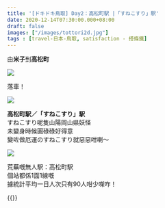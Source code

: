 ```yaml
---
title: '[ドキドキ鳥取] Day2：高松町駅 |「すねこすり」駅'
date: 2020-12-14T07:30:00.000+08:00
draft: false
images: ["/images/tottori2d.jpg"]
tags : [travel-日本-鳥取, satisfaction - 搭條鐵]
---
```


由**米子**到**高松町**  

![](/images/tottori2d0.jpg)

落車！  

![](/images/tottori2d.jpg)

**高松町駅／「すねこすり」駅**  
すねこすり呢隻山陽岡山県妖怪  
未變身時候圓碌碌好得意  
變咗做厄運のすねこすり就惡惡咁喇～  

![](/images/tottori2d1.jpg)

荒蕪嘅無人駅：高松町駅  
個站都係1面1線嘅  
據統計平均一日人次只有90人咁少㗎咋！  


{{<tottori>}}  
